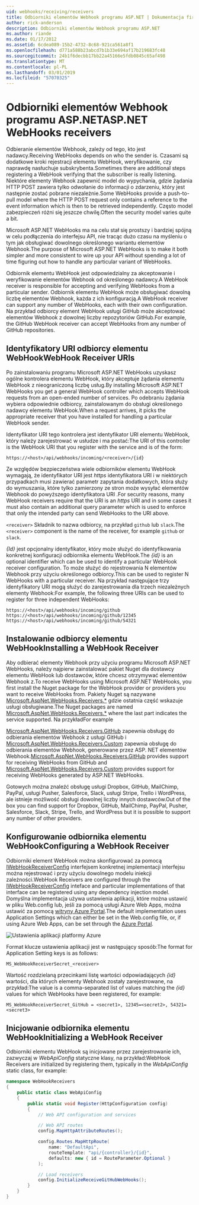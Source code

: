 ```yaml
---
uid: webhooks/receiving/receivers
title: Odbiorniki elementów Webhook programu ASP.NET | Dokumentacja firmy Microsoft
author: rick-anderson
description: Odbiorniki elementów Webhook programu ASP.NET
ms.author: riande
ms.date: 01/17/2012
ms.assetid: 6cdea089-15b2-4732-8c68-921ca561a8f1
ms.openlocfilehash: d771a588b23abcd7b1b33e694af17b219683fc48
ms.sourcegitcommit: 24b1f6decbb17bb22a45166e5fdb0845c65af498
ms.translationtype: MT
ms.contentlocale: pl-PL
ms.lasthandoff: 03/01/2019
ms.locfileid: "57070325"
---
```

# <a name="aspnet-webhooks-receivers"></a><span data-ttu-id="708aa-103">Odbiorniki elementów Webhook programu ASP.NET</span><span class="sxs-lookup"><span data-stu-id="708aa-103">ASP.NET WebHooks receivers</span></span>

<span data-ttu-id="708aa-104">Odbieranie elementów Webhook, zależy od tego, kto jest nadawcy.</span><span class="sxs-lookup"><span data-stu-id="708aa-104">Receiving WebHooks depends on who the sender is.</span></span> <span data-ttu-id="708aa-105">Czasami są dodatkowe kroki rejestracji elementu WebHook, weryfikowanie, czy naprawdę nasłuchuje subskrybenta.</span><span class="sxs-lookup"><span data-stu-id="708aa-105">Sometimes there are additional steps registering a WebHook verifying that the subscriber is really listening.</span></span> <span data-ttu-id="708aa-106">Niektóre elementy Webhook zapewnić model do wypychania, gdzie żądania HTTP POST zawiera tylko odwołanie do informacji o zdarzeniu, który jest następnie zostać pobrane niezależnie.</span><span class="sxs-lookup"><span data-stu-id="708aa-106">Some WebHooks provide a push-to-pull model where the HTTP POST request only contains a reference to the event information which is then to be retrieved independently.</span></span> <span data-ttu-id="708aa-107">Często model zabezpieczeń różni się jeszcze chwilę.</span><span class="sxs-lookup"><span data-stu-id="708aa-107">Often the security model varies quite a bit.</span></span>

<span data-ttu-id="708aa-108">Microsoft ASP.NET WebHooks ma na celu stał się prostszy i bardziej spójną w celu podłączenia do interfejsu API, nie tracąc dużo czasu na myśleniu o tym jak obsługiwać dowolnego określonego wariantu elementów Webhook.</span><span class="sxs-lookup"><span data-stu-id="708aa-108">The purpose of Microsoft ASP.NET WebHooks is to make it both simpler and more consistent to wire up your API without spending a lot of time figuring out how to handle any particular variant of WebHooks.</span></span>

<span data-ttu-id="708aa-109">Odbiornik elementu WebHook jest odpowiedzialny za akceptowanie i weryfikowanie elementów Webhook od określonego nadawcy.</span><span class="sxs-lookup"><span data-stu-id="708aa-109">A WebHook receiver is responsible for accepting and verifying WebHooks from a particular sender.</span></span> <span data-ttu-id="708aa-110">Odbiornik elementu WebHook może obsługiwać dowolną liczbę elementów Webhook, każda z ich konfiguracją.</span><span class="sxs-lookup"><span data-stu-id="708aa-110">A WebHook receiver can support any number of WebHooks, each with their own configuration.</span></span> <span data-ttu-id="708aa-111">Na przykład odbiorcy element WebHook usługi GitHub może akceptować elementów Webhook z dowolnej liczby repozytoriów GitHub.</span><span class="sxs-lookup"><span data-stu-id="708aa-111">For example, the GitHub WebHook receiver can accept WebHooks from any number of GitHub repositories.</span></span>

## <a name="webhook-receiver-uris"></a><span data-ttu-id="708aa-112">Identyfikatory URI odbiorcy elementu WebHook</span><span class="sxs-lookup"><span data-stu-id="708aa-112">WebHook Receiver URIs</span></span>

<span data-ttu-id="708aa-113">Po zainstalowaniu programu Microsoft ASP.NET WebHooks uzyskasz ogólne kontrolera elementu WebHook, który akceptuje żądania elementu WebHook z nieograniczoną liczbę usług.</span><span class="sxs-lookup"><span data-stu-id="708aa-113">By installing Microsoft ASP.NET WebHooks you get a general WebHook controller which accepts WebHook requests from an open-ended number of services.</span></span> <span data-ttu-id="708aa-114">Po odebraniu żądania wybiera odpowiednie odbiorcy, zainstalowanym do obsługi określonego nadawcy elementu WebHook.</span><span class="sxs-lookup"><span data-stu-id="708aa-114">When a request arrives, it picks the appropriate receiver that you have installed for handling a particular WebHook sender.</span></span>

<span data-ttu-id="708aa-115">Identyfikator URI tego kontrolera jest identyfikator URI elementu WebHook, który należy zarejestrować w usłudze i ma postać:</span><span class="sxs-lookup"><span data-stu-id="708aa-115">The URI of this controller is the WebHook URI that you register with the service and is of the form:</span></span>

```
https://<host>/api/webhooks/incoming/<receiver>/{id}
```

<span data-ttu-id="708aa-116">Ze względów bezpieczeństwa wiele odbiorników elementu WebHook wymagają, że identyfikator URI jest *https* identyfikatora URI i w niektórych przypadkach musi zawierać parametr zapytania dodatkowych, która służy do wymuszania, które tylko zamierzony ze stron może wysyłać elementów Webhook do powyższego identyfikatora URI .</span><span class="sxs-lookup"><span data-stu-id="708aa-116">For security reasons, many WebHook receivers require that the URI is an *https* URI and in some cases it must also contain an additional query parameter which is used to enforce that only the intended party can send WebHooks to the URI above.</span></span>

<span data-ttu-id="708aa-117">`<receiver>` Składnik to nazwa odbiorcy, na przykład `github` lub `slack`.</span><span class="sxs-lookup"><span data-stu-id="708aa-117">The `<receiver>` component is the name of the receiver, for example `github` or `slack`.</span></span>

<span data-ttu-id="708aa-118">*{Id}* jest opcjonalny identyfikator, który może służyć do identyfikowania konkretnej konfiguracji odbiornika elementu WebHook.</span><span class="sxs-lookup"><span data-stu-id="708aa-118">The *{id}* is an optional identifier which can be used to identify a particular WebHook receiver configuration.</span></span> <span data-ttu-id="708aa-119">To może służyć do rejestrowania N elementów Webhook przy użyciu określonego odbiorcy.</span><span class="sxs-lookup"><span data-stu-id="708aa-119">This can be used to register N WebHooks with a particular receiver.</span></span> <span data-ttu-id="708aa-120">Na przykład następujące trzy identyfikatory URI mogą służyć do zarejestrowania dla trzech niezależnych elementy Webhook:</span><span class="sxs-lookup"><span data-stu-id="708aa-120">For example, the following three URIs can be used to register for three independent WebHooks:</span></span>

```
https://<host>/api/webhooks/incoming/github
https://<host>/api/webhooks/incoming/github/12345
https://<host>/api/webhooks/incoming/github/54321
```

## <a name="installing-a-webhook-receiver"></a><span data-ttu-id="708aa-121">Instalowanie odbiorcy elementu WebHook</span><span class="sxs-lookup"><span data-stu-id="708aa-121">Installing a WebHook Receiver</span></span>

<span data-ttu-id="708aa-122">Aby odbierać elementy Webhook przy użyciu programu Microsoft ASP.NET WebHooks, należy najpierw zainstalować pakiet Nuget dla dostawcy elementu WebHook lub dostawców, które chcesz otrzymywać elementów Webhook z.</span><span class="sxs-lookup"><span data-stu-id="708aa-122">To receive WebHooks using Microsoft ASP.NET WebHooks, you first install the Nuget package for the WebHook provider or providers you want to receive WebHooks from.</span></span> <span data-ttu-id="708aa-123">Pakiety Nuget są nazywane [Microsoft.AspNet.WebHooks.Receivers.\*](https://www.nuget.org/packages?q=Microsoft.AspNet.WebHooks.Receivers) gdzie ostatnia część wskazuje usługi obsługiwane.</span><span class="sxs-lookup"><span data-stu-id="708aa-123">The Nuget packages are named [Microsoft.AspNet.WebHooks.Receivers.\*](https://www.nuget.org/packages?q=Microsoft.AspNet.WebHooks.Receivers) where the last part indicates the service supported.</span></span> <span data-ttu-id="708aa-124">Na przykład</span><span class="sxs-lookup"><span data-stu-id="708aa-124">For example</span></span>

<span data-ttu-id="708aa-125">[Microsoft.AspNet.WebHooks.Receivers.GitHub](https://www.nuget.org/packages?q=Microsoft.AspNet.WebHooks.Receivers.GitHub) zapewnia obsługę do odbierania elementów Webhook z usługi GitHub i [Microsoft.AspNet.WebHooks.Receivers.Custom](https://www.nuget.org/packages?q=Microsoft.AspNet.WebHooks.Receivers.Custom) zapewnia obsługę do odbierania elementów Webhook, generowane przez ASP. NET elementów Webhook.</span><span class="sxs-lookup"><span data-stu-id="708aa-125">[Microsoft.AspNet.WebHooks.Receivers.GitHub](https://www.nuget.org/packages?q=Microsoft.AspNet.WebHooks.Receivers.GitHub) provides support for receiving WebHooks from GitHub and [Microsoft.AspNet.WebHooks.Receivers.Custom](https://www.nuget.org/packages?q=Microsoft.AspNet.WebHooks.Receivers.Custom) provides support for receiving WebHooks generated by ASP.NET WebHooks.</span></span>

<span data-ttu-id="708aa-126">Gotowych można znaleźć obsługę usługi Dropbox, GitHub, MailChimp, PayPal, usługi Pusher, Salesforce, Slack, usługi Stripe, Trello i WordPress, ale istnieje możliwość obsługi dowolnej liczby innych dostawców.</span><span class="sxs-lookup"><span data-stu-id="708aa-126">Out of the box you can find support for Dropbox, GitHub, MailChimp, PayPal, Pusher, Salesforce, Slack, Stripe, Trello, and WordPress but it is possible to support any number of other providers.</span></span>

## <a name="configuring-a-webhook-receiver"></a><span data-ttu-id="708aa-127">Konfigurowanie odbiornika elementu WebHook</span><span class="sxs-lookup"><span data-stu-id="708aa-127">Configuring a WebHook Receiver</span></span>

<span data-ttu-id="708aa-128">Odbiorniki element WebHook można skonfigurować za pomocą [IWebHookReceiverConfig](https://github.com/aspnet/WebHooks/blob/master/src/Microsoft.AspNet.WebHooks.Receivers/WebHooks/IWebHookReceiverConfig.cs) interfejsem konkretnej implementacji interfejsu można rejestrować i przy użyciu dowolnego modelu iniekcji zależności.</span><span class="sxs-lookup"><span data-stu-id="708aa-128">WebHook Receivers are configured through the [IWebHookReceiverConfig](https://github.com/aspnet/WebHooks/blob/master/src/Microsoft.AspNet.WebHooks.Receivers/WebHooks/IWebHookReceiverConfig.cs) inteface and particular implementations of that interface can be registered using any dependency injection model.</span></span> <span data-ttu-id="708aa-129">Domyślna implementacja używa ustawienia aplikacji, które można ustawić w pliku Web.config lub, jeśli za pomocą usługi Azure Web Apps, można ustawić za pomocą [witryny Azure Portal](https://portal.azure.com/).</span><span class="sxs-lookup"><span data-stu-id="708aa-129">The default implementation uses Application Settings which can either be set in the Web.config file, or, if using Azure Web Apps, can be set through the [Azure Portal](https://portal.azure.com/).</span></span>

![Ustawienia aplikacji platformy Azure](_static/AzureAppSettings.png)

<span data-ttu-id="708aa-131">Format klucze ustawienia aplikacji jest w następujący sposób:</span><span class="sxs-lookup"><span data-stu-id="708aa-131">The format for Application Setting keys is as follows:</span></span>

```
MS_WebHookReceiverSecret_<receiver>
```

<span data-ttu-id="708aa-132">Wartość rozdzielaną przecinkami listę wartości odpowiadających *{id}* wartości, dla których elementy Webhook zostały zarejestrowane, na przykład:</span><span class="sxs-lookup"><span data-stu-id="708aa-132">The value is a comma-separated list of values matching the *{id}* values for which WebHooks have been registered, for example:</span></span>

```
MS_WebHookReceiverSecret_GitHub = <secret1>, 12345=<secret2>, 54321=<secret3>
```

## <a name="initializing-a-webhook-receiver"></a><span data-ttu-id="708aa-133">Inicjowanie odbiornika elementu WebHook</span><span class="sxs-lookup"><span data-stu-id="708aa-133">Initializing a WebHook Receiver</span></span>

<span data-ttu-id="708aa-134">Odbiorniki elementu WebHook są inicjowane przez zarejestrowanie ich, zazwyczaj w *WebApiConfig* statyczne klasy, na przykład:</span><span class="sxs-lookup"><span data-stu-id="708aa-134">WebHook Receivers are initialized by registering them, typically in the *WebApiConfig* static class, for example:</span></span>

```csharp
namespace WebHookReceivers
{
    public static class WebApiConfig
    {
        public static void Register(HttpConfiguration config)
        {
            // Web API configuration and services

            // Web API routes
            config.MapHttpAttributeRoutes();

            config.Routes.MapHttpRoute(
                name: "DefaultApi",
                routeTemplate: "api/{controller}/{id}",
                defaults: new { id = RouteParameter.Optional }
            );

            // Load receivers
            config.InitializeReceiveGitHubWebHooks();
        }
    }
}
```
